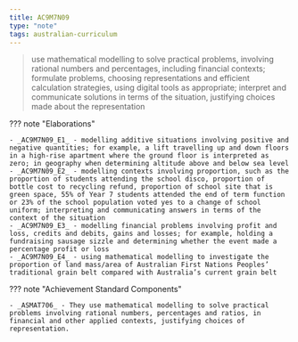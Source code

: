 ```yaml
---
title: AC9M7N09
type: "note"
tags: australian-curriculum
---
```




> use mathematical modelling to solve practical problems, involving rational numbers and percentages, including financial contexts; formulate problems, choosing representations and efficient calculation strategies, using digital tools as appropriate; interpret and communicate solutions in terms of the situation, justifying choices made about the representation

??? note "Elaborations"

	- _AC9M7N09_E1_ - modelling additive situations involving positive and negative quantities; for example, a lift travelling up and down floors in a high-rise apartment where the ground floor is interpreted as zero; in geography when determining altitude above and below sea level
	- _AC9M7N09_E2_ - modelling contexts involving proportion, such as the proportion of students attending the school disco, proportion of bottle cost to recycling refund, proportion of school site that is green space, 55% of Year 7 students attended the end of term function or 23% of the school population voted yes to a change of school uniform; interpreting and communicating answers in terms of the context of the situation
	- _AC9M7N09_E3_ - modelling financial problems involving profit and loss, credits and debits, gains and losses; for example, holding a fundraising sausage sizzle and determining whether the event made a percentage profit or loss
	- _AC9M7N09_E4_ - using mathematical modelling to investigate the proportion of land mass/area of Australian First Nations Peoples’ traditional grain belt compared with Australia’s current grain belt
??? note "Achievement Standard Components"

	- _ASMAT706_ - They use mathematical modelling to solve practical problems involving rational numbers, percentages and ratios, in financial and other applied contexts, justifying choices of representation.



